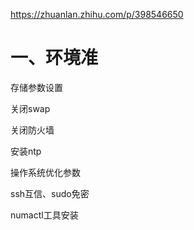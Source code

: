 https://zhuanlan.zhihu.com/p/398546650

# 一、环境准

存储参数设置

关闭swap

关闭防火墙

安装ntp

操作系统优化参数

ssh互信、sudo免密

numactl工具安装